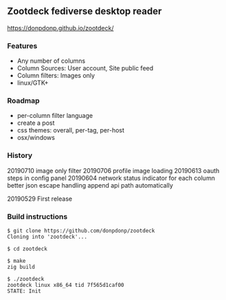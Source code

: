 ## Zootdeck fediverse desktop reader
https://donpdonp.github.io/zootdeck/

### Features
* Any number of columns
* Column Sources: User account, Site public feed
* Column filters: Images only
* linux/GTK+

### Roadmap
* per-column filter language
* create a post
* css themes: overall, per-tag, per-host
* osx/windows

### History
20190710 image only filter
20190706 profile image loading
20190613 oauth steps in config panel
20190604 network status indicator for each column
         better json escape handling
         append api path automatically

20190529 First release


### Build instructions
```
$ git clone https://github.com/donpdonp/zootdeck
Cloning into 'zootdeck'...

$ cd zootdeck

$ make
zig build

$ ./zootdeck
zootdeck linux x86_64 tid 7f565d1caf00
STATE: Init
```